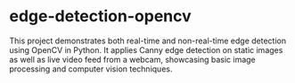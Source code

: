 # edge-detection-opencv
This project demonstrates both real-time and non-real-time edge detection using OpenCV in Python. It applies Canny edge detection on static images as well as live video feed from a webcam, showcasing basic image processing and computer vision techniques.
